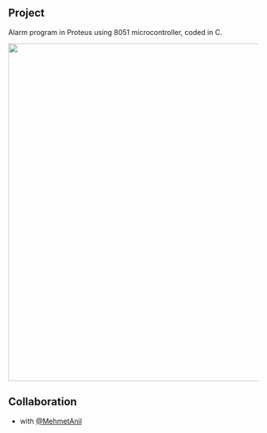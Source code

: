 ## Project

Alarm program in Proteus using 8051 microcontroller, coded in C. 

<p align="center">
       <img src="https://i.imgur.com/KWSVB0f.jpg" width="1000" height="680" align = center>
</p>

## Collaboration

- with [@MehmetAnil](https://github.com/MehmetAnil) 
